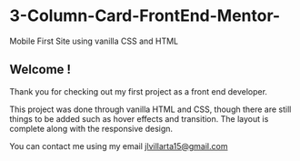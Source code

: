 # 3-Column-Card-FrontEnd-Mentor-
Mobile First Site using vanilla CSS and HTML


## Welcome ! 

Thank you for checking out my first project as a front end developer.

This project was done through vanilla HTML and CSS, though there are still things to be added such as hover effects and transition. The layout
is complete along with the responsive design. 

You can contact me using my email jlvillarta15@gmail.com
